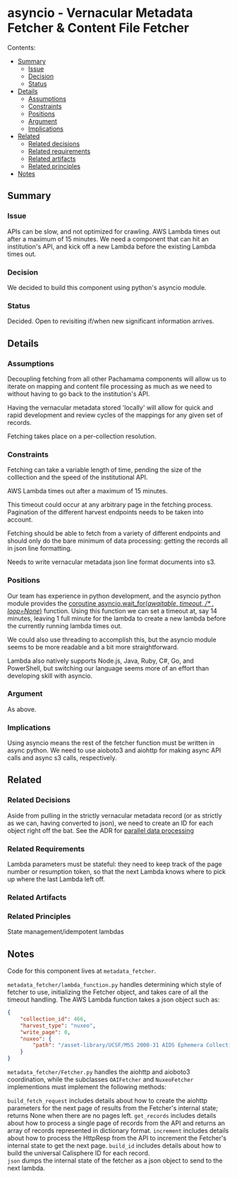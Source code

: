 # asyncio - Vernacular Metadata Fetcher & Content File Fetcher
Contents:
- [Summary](#summary)
	- [Issue](#issue)
	- [Decision](#decision)
	- [Status](#status)
- [Details](#details)
	- [Assumptions](#assumptions)
	- [Constraints](#constraints)
	- [Positions](#positions)
	- [Argument](#argument)
	- [Implications](#implications)
- [Related](#related)
	- [Related decisions](#related-decisions)
	- [Related requirements](#related-requirements)
	- [Related artifacts](#related-artifacts)
	- [Related principles](#related-principles)
- [Notes](#notes)

## Summary

### Issue

APIs can be slow, and not optimized for crawling. AWS Lambda times out after a maximum of 15 minutes. We need a component that can hit an institution's API, and kick off a new Lambda before the existing Lambda times out. 

### Decision

We decided to build this component using python's asyncio module. 

### Status

Decided. Open to revisiting if/when new significant information arrives. 

## Details

### Assumptions

Decoupling fetching from all other Pachamama components will allow us to iterate on mapping and content file processing as much as we need to without having to go back to the institution's API. 

Having the vernacular metadata stored 'locally' will allow for quick and rapid development and review cycles of the mappings for any given set of records. 

Fetching takes place on a per-collection resolution. 

### Constraints

Fetching can take a variable length of time, pending the size of the colllection and the speed of the institutional API. 

AWS Lambda times out after a maximum of 15 minutes. 

This timeout could occur at any arbitrary page in the fetching process. Pagination of the different harvest endpoints needs to be taken into account. 

Fetching should be able to fetch from a variety of different endpoints and should only do the bare minimum of data processing: getting the records all in json line formatting. 

Needs to write vernacular metadata json line format documents into s3. 

### Positions

Our team has experience in python development, and the asyncio python module provides the [coroutine asyncio.wait_for(_awaitable_, _timeout_, _/*_ , _loop=None_)](https://docs.python.org/3/library/asyncio-task.html#asyncio.wait_for) function. Using this function we can set a timeout at, say 14 minutes, leaving 1 full minute for the lambda to create a new lambda before the currently running lambda times out. 

We could also use threading to accomplish this, but the asyncio module seems to be more readable and a bit more straightforward. 

Lambda also natively supports Node.js, Java, Ruby, C#, Go, and PowerShell, but switching our language seems more of an effort than developing skill with asyncio. 

### Argument

As above.

### Implications

Using asyncio means the rest of the fetcher function must be written in async python. We need to use aioboto3 and aiohttp for making async API calls and async s3 calls, respectively. 

## Related

### Related Decisions

Aside from pulling in the strictly vernacular metadata record (or as strictly as we can, having converted to json), we need to create an ID for each object right off the bat. See the ADR for [parallel data processing](/parallel-data-processing.md)

### Related Requirements

Lambda parameters must be stateful: they need to keep track of the page number or resumption token, so that the next Lambda knows where to pick up where the last Lambda left off. 

### Related Artifacts

### Related Principles

State management/idempotent lambdas

## Notes

Code for this component lives at `metadata_fetcher`. 

`metadata_fetcher/lambda_function.py` handles determining which style of fetcher to use, initializing the Fetcher object, and takes care of all the timeout handling. The AWS Lambda function takes a json object such as: 

```json
{
    "collection_id": 466,
    "harvest_type": "nuxeo",
    "write_page": 0,
    "nuxeo": {
        "path": "/asset-library/UCSF/MSS 2000-31 AIDS Ephemera Collection/"
    }
}
```

`metadata_fetcher/Fetcher.py` handles the aiohttp and aioboto3 coordination, while the subclasses `OAIFetcher` and `NuxeoFetcher` implementions must implement the following methods: 

`build_fetch_request` includes details about how to create the aiohttp parameters for the next page of results from the Fetcher's internal state; returns None when there are no pages left. 
`get_records` includes details about how to process a single page of records from the API and returns an array of records represented in dictionary format. 
`increment` includes details about how to process the HttpResp from the API to increment the Fetcher's internal state to get the next page.
`build_id` includes details about how to build the universal Calisphere ID for each record.  
`json` dumps the internal state of the fetcher as a json object to send to the next lambda. 
